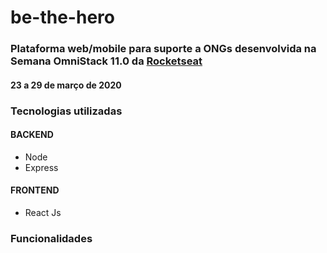 # be-the-hero
### Plataforma web/mobile para suporte a ONGs desenvolvida na Semana OmniStack 11.0 da [Rocketseat](https://rocketseat.com.br/)
#### 23 a 29 de março de 2020

### Tecnologias utilizadas
#### BACKEND
- Node
- Express

#### FRONTEND
- React Js

### Funcionalidades
